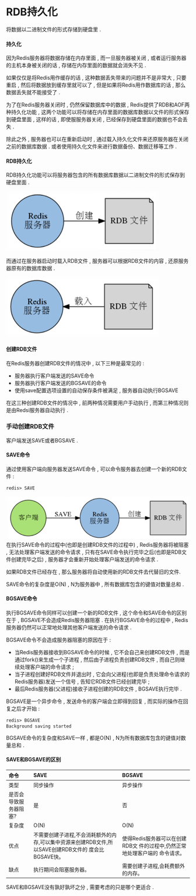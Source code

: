 # RDB持久化

将数据以二进制文件的形式存储到硬盘里 .

#### 持久化

因为Redis服务器将数据存储在内存里面 , 而一旦服务器被关闭 , 或者运行服务器的主机本身被关闭的话 , 存储在内存里面的数据就会消失不见 .

如果仅仅是将Redis用作缓存的话 , 这种数据丢失带来的问题并不是非常大 , 只要重启 , 然后将数据放到缓存里就可以了 , 但是如果将Redis用作数据库的话 , 那么数据丢失就不能接受了 .

为了在Redis服务器关闭时 , 仍然保留数据库中的数据 , Redis提供了RDB和AOF两种持久化功能 , 这两个功能可以将存储在内存里面的数据库数据以文件的形式保存到硬盘里面 , 这样的话 , 即使服服务器关闭 , 已经保存到硬盘里面的数据也不会丢失 .

除此之外 , 服务器也可以在重新启动时 , 通过载入持久化文件来还原服务器在关闭之前的数据库数据 . 或者使用持久化文件来进行数据备份、数据迁移等工作 .

#### RDB持久化

RDB持久化功能可以将服务器包含的所有数据库数据以二进制文件的形式保存到硬盘里面 .

![](/assets/rdbchijiuhua.png)

而通过在服务器启动时载入RDB文件 , 服务器可以根据RDB文件的内容 , 还原服务器原有的数据库数据 .

![](/assets/rdbchijiuhua2.png)

#### 创建RDB文件

在Redis服务器创建RDB文件的情况中 , 以下三种是最常见的 :

* 服务器执行客户端发送的SAVE命令
* 服务器执行客户端发送的BGSAVE的命令
* 使用save配置选项设置的自动保存条件被满足 , 服务器自动执行BGSAVE

在这三种创建RDB文件的情况中 , 前两种情况需要用户手动执行 , 而第三种情况则是由Redsi服务器自动执行 .

### 手动创建RDB文件

客户端发送SAVE或者BGSAVE .

#### SAVE命令

通过使用客户端向服务器发送SAVE命令 , 可以命令服务器去创建一个新的RDB文件 :

```
redis> SAVE
```

![](/assets/rdb3.png)在执行SAVE命令的过程中\(也即是创建RDB文件的过程中\) , Redis服务器将被阻塞 , 无法处理客户端发送的命令请求 , 只有在SAVE命令执行完毕之后\(也即是RDB文件创建完毕之后\) , 服务器才会重新开始处理客户端发送的命令请求 .

如果RDB文件已经存在 , 那么服务器将自动使用新的RDB文件去代替旧的文件.

SAVE命令的复杂度是O\(N\) , N为服务器中 , 所有数据库包含的键值对数量总和 .

#### BGSAVE命令

执行BGSAVE命令同样可以创建一个新的RDB文件 , 这个命令和SAVE命令的区别在于 , BGSAVE不会造成Redis服务器阻塞 . 在执行BGSAVE命令的过程中 , Redis服务器仍然可以正常地处理其他客户端发送的命令请求 .

BGSAVE命令不会造成服务器阻塞的原因在于 :

* 当Redis服务器接收到BGSAVE命令的时候 , 它不会自己来创建RDB文件 , 而是通过fork\(\)来生成一个子进程 , 然后由子进程负责创建RDB文件 , 而自己则继续处理客户端的命令请求 ; 
* 当子进程创建好RDB文件并退出时 , 它会向父进程\(也即是负责处理命令请求的Redis服务器\)发送一个信号 , 告知它RDB文件已经创建完毕 ; 
* 最后Redis服务器\(父进程\)接收子进程创建的RDB文件 , BGSAVE执行完毕 . 

BGSAVE是一个异步命令 , 发送命令的客户端会立即得到回复 , 而实际的操作在回复之后才开始 :

```
redis> BGSAVE
Background saving started
```

BGSAVE命令的复杂度和SAVE一样 , 都是O\(N\) , N为所有数据库包含的键值对数量总和 . 

#### SAVE和BGSAVE的区别

| 命令 | SAVE | BGSAVE |
| :--- | :--- | :--- |
| 类型 | 同步操作 | 异步操作 |
| 是否会导致服务器阻塞? | 是 | 否 |
| 复杂度 | O\(N\) | O\(N\) |
| 优点 | 不需要创建子进程,不会消耗额外的内存,可以集中资源来创建RDB文件,所以SAVE创建RDB文件的 度会比BGSAVE快。 | 使得Redis服务器可以在创建RDB文 件的过程中,仍然正常地处理客户端的 命令请求。 |
| 缺点 | 执行期间会阻塞服务器。 | 需要创建子进程,会耗费额外的内存。 |

SAVE和BGSAVE没有孰好孰坏之分 , 需要考虑的只是哪个更适合 . 


